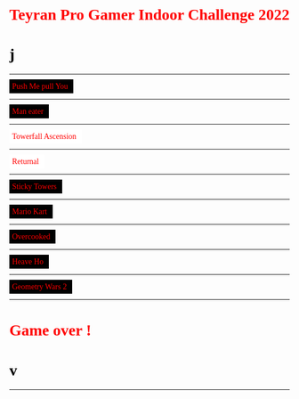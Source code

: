 <style>
.reveal pre{
        box-shadow: 0px 0px 0px;
}
@font-face {
        font-family: MarioAndLuigi;
        src: url("./font/MarioAndLuigi-K0J7.ttf");
}

@font-face {
        font-family: Snes;
        src: url("./font/SnesItalic-1G9Be.ttf");
}

.game-title{
        font-family:Snes;
        color:red;
        /*opacity: 0.5;*/              
        background:black;   
        padding:5px;
        padding-right:10px;
}

.game-title-white{
        font-family:Snes;
        color:red;
        /*opacity: 0.5;*/
        background:white; 
        padding:5px;
        padding-right:10px;
}

.myslide > p{      
     text-align:left  
}
</style>

<script>
  Reveal.initialize({

  });
</script>

<h1 style=" font-family:Snes;size:20px;color:red;"> Teyran Pro Gamer Indoor Challenge 2022</h1>
<h1 style=" font-family:MarioAndLuigi;size:20px;color:black;">j</h1>

---
<!-- .slide: data-background-size="contain" data-background-image="img/push.jfif" class="myslide" -->
<span class="game-title">Push Me pull You</span>

---
<!-- .slide: data-background-size="contain" data-background-image="img/maneater.jpg" class="myslide" -->
<span class="game-title">Man eater</span>

---
<!-- .slide: data-background-size="contain" data-background-image="img/towerfall.jfif" class="myslide" -->
<span class="game-title-white">Towerfall Ascension</span>

---
<!-- .slide: data-background-size="contain" data-background-image="img/returnal.jfif" class="myslide" -->
<span class="game-title-white">Returnal</span>

---
<!-- .slide: data-background-size="contain" data-background-image="img/sticky.jfif" class="myslide"-->
<span class="game-title">Sticky Towers</span>

---
<!-- .slide: data-background-size="contain" data-background-image="img/mariokart.jpg" class="myslide" -->
<span class="game-title">Mario Kart</span>

---
<!-- .slide: data-background-size="contain" data-background-image="img/cuisine.jpg" class="myslide" -->
<span class="game-title">Overcooked</span>

---
<!-- .slide: data-background-size="contain" data-background-image="img/heave.jpg" class="myslide" -->
<span class="game-title">Heave Ho</span>

---
<!-- .slide: data-background-size="contain" data-background-image="img/geowars.jpg" class="myslide" -->
<span class="game-title">Geometry Wars 2</span>

---

<h1 style=" font-family:Snes;size:20px;color:red;"> Game over !</h1>
<h1 style=" font-family:MarioAndLuigi;size:20px;color:black;">v</h1>

---
<!-- .slide: data-background-size="contain" data-background-image="img/qrcode.png" class="myslide" -->
